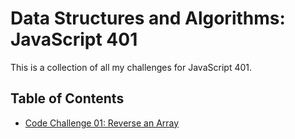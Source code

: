 # Data Structures and Algorithms: JavaScript 401

This is a collection of all my challenges for JavaScript 401.

## Table of Contents
- [Code Challenge 01: Reverse an Array](code-challenges/401/01-arrayReverse/README.md)
